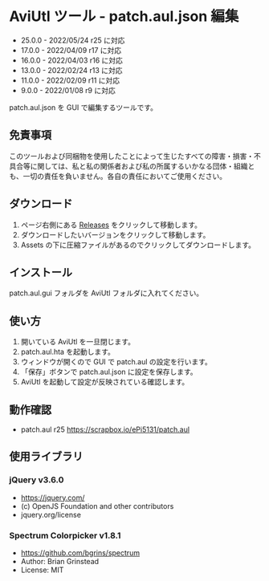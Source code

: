 # AviUtl ツール - patch.aul.json 編集

* 25.0.0 - 2022/05/24 r25 に対応
* 17.0.0 - 2022/04/09 r17 に対応
* 16.0.0 - 2022/04/03 r16 に対応
* 13.0.0 - 2022/02/24 r13 に対応
* 11.0.0 - 2022/02/09 r11 に対応
* 9.0.0 - 2022/01/08 r9 に対応

patch.aul.json を GUI で編集するツールです。

## 免責事項

このツールおよび同梱物を使用したことによって生じたすべての障害・損害・不具合等に関しては、私と私の関係者および私の所属するいかなる団体・組織とも、一切の責任を負いません。各自の責任においてご使用ください。

## ダウンロード

1. ページ右側にある [Releases](/../../releases) をクリックして移動します。
2. ダウンロードしたいバージョンをクリックして移動します。
3. Assets の下に圧縮ファイルがあるのでクリックしてダウンロードします。

## インストール

patch.aul.gui フォルダを AviUtl フォルダに入れてください。

## 使い方

1. 開いている AviUtl を一旦閉じます。
2. patch.aul.hta を起動します。
3. ウィンドウが開くので GUI で patch.aul の設定を行います。
4. 「保存」ボタンで patch.aul.json に設定を保存します。
5. AviUtl を起動して設定が反映されている確認します。

## 動作確認

* patch.aul r25 https://scrapbox.io/ePi5131/patch.aul

## 使用ライブラリ

### jQuery v3.6.0
* https://jquery.com/
* (c) OpenJS Foundation and other contributors
* jquery.org/license

### Spectrum Colorpicker v1.8.1
* https://github.com/bgrins/spectrum
* Author: Brian Grinstead
* License: MIT
